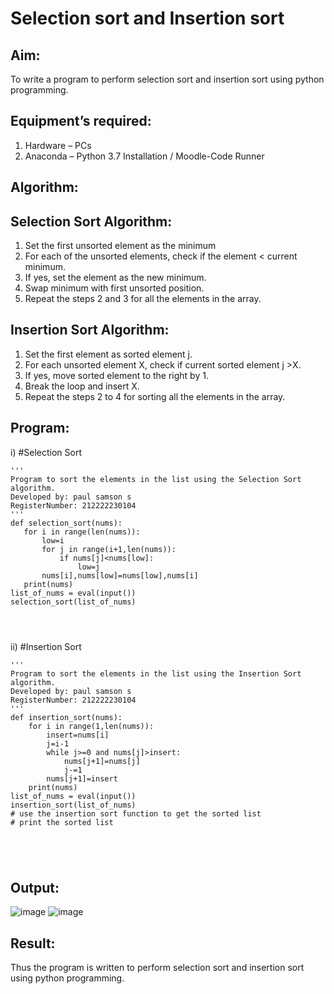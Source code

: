 # Selection sort and Insertion sort
## Aim:
To write a program to perform selection sort and insertion sort using python programming.
## Equipment’s required:
1.	Hardware – PCs
2.	Anaconda – Python 3.7 Installation / Moodle-Code Runner
## Algorithm:
## Selection Sort Algorithm:
1.	Set the first unsorted element as the minimum
2.	For each of the unsorted elements, check if the element < current minimum.
3.	If yes, set the element as the new minimum.
4.	Swap minimum with first unsorted position.
5.	Repeat the steps 2 and 3 for all the elements in the array.
## Insertion Sort Algorithm:
1.	Set the first element as sorted element j.
2.	For each unsorted element X, check if current sorted element j >X.
3.	If yes, move sorted element to the right by 1.
4.	Break the loop and insert X.
5.	Repeat the steps 2 to 4 for sorting all the elements in the array.
## Program:
i)	#Selection Sort
```
''' 
Program to sort the elements in the list using the Selection Sort algorithm.
Developed by: paul samson s
RegisterNumber: 212222230104
'''
def selection_sort(nums):
   for i in range(len(nums)):
       low=i
       for j in range(i+1,len(nums)):
           if nums[j]<nums[low]:
               low=j
       nums[i],nums[low]=nums[low],nums[i]
   print(nums)
list_of_nums = eval(input())
selection_sort(list_of_nums)




```
ii)	#Insertion Sort
```
''' 
Program to sort the elements in the list using the Insertion Sort algorithm.
Developed by: paul samson s
RegisterNumber: 212222230104
'''
def insertion_sort(nums):
    for i in range(1,len(nums)):
        insert=nums[i]
        j=i-1
        while j>=0 and nums[j]>insert:
            nums[j+1]=nums[j]
            j-=1
        nums[j+1]=insert
    print(nums)
list_of_nums = eval(input())
insertion_sort(list_of_nums)
# use the insertion sort function to get the sorted list
# print the sorted list





```

## Output:
![image](https://github.com/Dhiyanesh24/Sorting-Algorithm/assets/118362288/13780a24-a767-4a59-83c4-4abeb99bd01d)
![image](https://github.com/Dhiyanesh24/Sorting-Algorithm/assets/118362288/6c3b53f9-a5d3-4bae-9881-2d8ea5999f44)



## Result:
Thus the program is written to perform selection sort and insertion sort using python programming.
